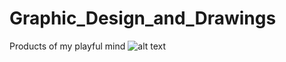 # Graphic_Design_and_Drawings
Products of my playful mind
![alt text](https://github.com/artistworking/Graphic_Design_and_Drawings/blob/master/Ariel_2.png)
